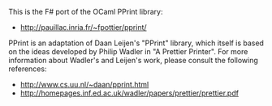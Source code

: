 This is the F# port of the OCaml PPrint library:

   * http://pauillac.inria.fr/~fpottier/pprint/

PPrint is an adaptation of Daan Leijen's "PPrint" library, which itself is based
on the ideas developed by Philip Wadler in "A Prettier Printer". For more
information about Wadler's and Leijen's work, please consult the following
references:

   * http://www.cs.uu.nl/~daan/pprint.html
   * http://homepages.inf.ed.ac.uk/wadler/papers/prettier/prettier.pdf
